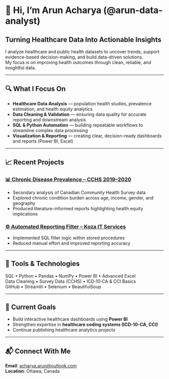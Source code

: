 # 👋 Hi, I’m Arun Acharya (@arun-data-analyst)

## **Turning Healthcare Data Into Actionable Insights**  
I analyze healthcare and public health datasets to uncover trends, support evidence-based decision-making, and build data-driven solutions.  
My focus is on improving health outcomes through clean, reliable, and insightful data.

---

## 🔍 What I Focus On
- **Healthcare Data Analysis** — population health studies, prevalence estimation, and health equity analytics  
- **Data Cleaning & Validation** — ensuring data quality for accurate reporting and downstream analysis  
- **SQL & Python Automation** — building repeatable workflows to streamline complex data processing  
- **Visualization & Reporting** — creating clear, decision-ready dashboards and reports (Power BI, Excel)

---

## 📈 Recent Projects
### [📊 Chronic Disease Prevalence – CCHS 2019–2020](https://github.com/arun-data-analyst/Healthcare-Analytics-Projects)
- Secondary analysis of Canadian Community Health Survey data  
- Explored chronic condition burden across age, income, gender, and geography  
- Produced literature-informed reports highlighting health equity implications

### [⚙️ Automated Reporting Filter – Koza IT Services](https://github.com/arun-data-analyst)
- Implemented SQL filter logic within stored procedures  
- Reduced manual effort and improved reporting accuracy  

---

## 🧰 Tools & Technologies
SQL • Python • Pandas • NumPy • Power BI • Advanced Excel  
Data Cleaning • Survey Data (CCHS) • ICD‑10‑CA & CCI Basics  
GitHub • Streamlit • Selenium • BeautifulSoup  

---

## 🎯 Current Goals
- Build interactive healthcare dashboards using **Power BI**  
- Strengthen expertise in **healthcare coding systems (ICD‑10‑CA, CCI)**  
- Continue publishing healthcare analytics projects  

---

## 📬 Connect With Me
**Email**: acharya.arun@outlook.com  
**Location**: Ottawa, Canada
